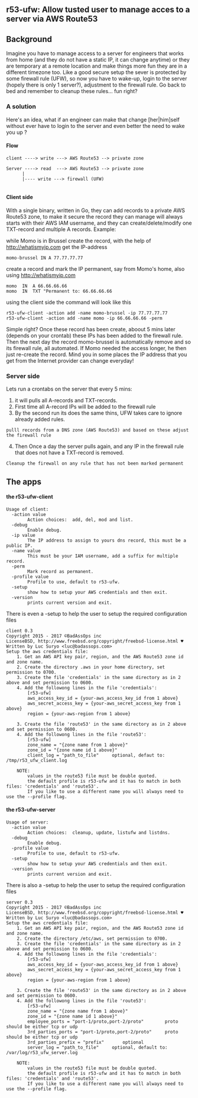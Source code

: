 
## r53-ufw: Allow tusted user to manage acces to a server via AWS Route53

## Background

Imagine you have to manage access to a server for engineers that works from home
(and they do not have a static IP, it can change anytime) or they are temporary at
a remote location and make things more fun they are in a different
timezone too. Like a good secure setup the sever is protected by some firewall rule (UFW),
so now you have to wake-up, login to the server (hopely there is only 1 server?),
adjustment to the firewall rule. Go back to bed and remember to cleanup these rules... fun right?

### A solution

Here's an idea, what if an engineer can make that change [her|him]self without ever have
to login to the server and even better the need to wake you up ?

#### Flow

```
client ----> write ---> AWS Route53 --> private zone

Server ----> read  ---> AWS Route53 --> private zone
      |
      |---- write ---> firewall (UFW)
      
```

#### Client side
With a single binary, written in Go, they can add records to a private AWS Route53 zone,
to make it secure the record they can manage will always starts with their AWS IAM username,
and they can create/delete/modify one TXT-record and multiple A records.
Example:

while Momo is in Brussel create the record, with the help of http://whatismyip.com get the IP-address

```
momo-brussel IN A 77.77.77.77
```

create a record and mark the IP permanent, say from Momo's home, also using http://whatismyip.com

```
momo  IN  A 66.66.66.66
momo  IN  TXT "Permanent to: 66.66.66.66
```

using the client side the command will look like this
```
r53-ufw-client -action add -name momo-brussel -ip 77.77.77.77
r53-ufw-client -action add -name momo -ip 66.66.66.66 -perm
```

Simple right? Once these record has been create, aboout 5 mins later (depends on your crontab) these IPs has been added to
the firewall rule. Then the next day the record momo-brussel is automatically remove and so its firewall rule, all automated.
If Momo needed the access longer, he then just re-create the record. Mind you in some places the IP address that
you get from the Internet provider can change everyday!


### Server side
Lets run a crontabs  on the server that every 5 mins:
1. it will pulls all A-records and TXT-records.
2. First time all A-record IPs will be added to the firewall rule
3. By the second run its does the same thins, UFW takes care to ignore already added rules.

```
pulll records from a DNS zone (AWS Route53) and based on these adjust the firewall rule
```

4. Then Once a day the server pulls again, and any IP in the firewall rule that does not have a TXT-record is removed.
```
Cleanup the firewall on any rule that has not been marked permanent
```

## The apps

#### the r53-ufw-client

```
Usage of client:
  -action value
    	Action choices:  add, del, mod and list.
  -debug
    	Enable debug.
  -ip value
    	The IP address to assign to yours dns record, this must be a public IP.
  -name value
    	This must be your IAM username, add a suffix for multiple record.
  -perm
    	Mark record as permanent.
  -profile value
    	Profile to use, default to r53-ufw.
  -setup
    	show how to setup your AWS credentials and then exit.
  -version
    	prints current version and exit.
```

There is even a -setup to help the user to setup the required configuration files
```
client 0.3
Copyright 2015 - 2017 ©BadAssOps inc
LicenseBSD, http://www.freebsd.org/copyright/freebsd-license.html ♥
Written by Luc Suryo <luc@badassops.com>
Setup the aws credentials file:
	1. Get an AWS API key pair, region, and the AWS Route53 zone id and zone name.
	2. Create the directory .aws in your home directory, set permission to 0700.
	3. Create the file 'credentials' in the same directory as in 2 above and set permission to 0600.
	4. Add the followong lines in the file 'credentials':
		[r53-ufw]
		aws_access_key_id = {your-aws_access_key_id from 1 above}
		aws_secret_access_key = {your-aws_secret_access_key from 1 above}
		region = {your-aws-region from 1 above}

	3. Create the file 'route53' in the same directory as in 2 above and set permission to 0600.
	4. Add the followong lines in the file 'route53':
		[r53-ufw]
		zone_name = "{zone name from 1 above}"
		zone_id = "{zone name id 1 above}"
		client_log = "path_to_file"		optional, defaut to: /tmp/r53_ufw_client.log

	NOTE:
		values in the route53 file must be double quoted.
		the default profile is r53-ufw and it has to match in both files: 'credentials' and 'route53'.
		If you like to use a different name you will always need to use the --profile flag.
```


#### the r53-ufw-server
```
Usage of server:
  -action value
    	Action choices:  cleanup, update, listufw and listdns.
  -debug
    	Enable debug.
  -profile value
    	Profile to use, default to r53-ufw.
  -setup
    	show how to setup your AWS credentials and then exit.
  -version
    	prints current version and exit.
```

There is also a -setup to help the user to setup the required configuration files
```
server 0.3
Copyright 2015 - 2017 ©BadAssOps inc
LicenseBSD, http://www.freebsd.org/copyright/freebsd-license.html ♥
Written by Luc Suryo <luc@badassops.com>
Setup the aws credentials file:
	1. Get an AWS API key pair, region, and the AWS Route53 zone id and zone name.
	2. Create the directory /etc/aws, set permission to 0700.
	3. Create the file 'credentials' in the same directory as in 2 above and set permission to 0600.
	4. Add the followong lines in the file 'credentials':
		[r53-ufw]
		aws_access_key_id = {your-aws_access_key_id from 1 above}
		aws_secret_access_key = {your-aws_secret_access_key from 1 above}
		region = {your-aws-region from 1 above}

	3. Create the file 'route53' in the same directory as in 2 above and set permission to 0600.
	4. Add the followong lines in the file 'route53':
		[r53-ufw]
		zone_name = "{zone name from 1 above}"
		zone_id = "{zone name id 1 above}"
		employee_ports = "port-1/proto,port-2/proto"		proto should be either tcp or udp
		3rd_parties_ports = "port-1/proto,port-2/proto"		proto should be either tcp or udp
		3rd_parties_prefix = "prefix"		optional
		server_log = "path_to_file"		optional, default to: /var/log/r53_ufw_server.log

	NOTE:
		values in the route53 file must be double quoted.
		the default profile is r53-ufw and it has to match in both files: 'credentials' and 'route53'.
		If you like to use a different name you will always need to use the --profile flag.
```
